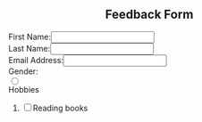 <html>
  <heaad>
    <title>Form</title>
    </head>
  <body bgcolo="yellow">
    <h2 align="center">Feedback Form</h2>
    <form>
      <p>
        First Name:<input type="text" name="firstname"><br>
        Last Name:<input type="text" name="lastname"><br>
        Email Address:<input type="text" name="email"><br>
        Gender:<br>
        <input type="radio" name="gender" value="Male'><br>
        <input type="radio" name="gender" value="FeMale"><br>
        Hobbies
        <ol>
                                                        <li><input type="checkbox" name="B1">Reading books</li>
                                                                                            </form>
  </body>
                                                                                            </html>
